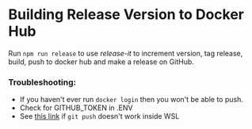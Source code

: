 # Building Release Version to Docker Hub

Run `npm run release` to use _release-it_ to increment version, tag release, build, push to docker hub and make a release on GitHub.

### Troubleshooting:
- If you haven't ever run `docker login` then you won't be able to push.
- Check for GITHUB_TOKEN in .ENV
- See [this link](https://dev.to/equiman/sharing-git-credentials-between-windows-and-wsl-5a2a) if `git push` doesn't work inside WSL
